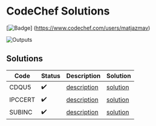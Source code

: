 # CodeChef Solutions

[![Badge](https://cp-logo.vercel.app/codechef/matjazmav)]
(https://www.codechef.com/users/matjazmav)

![Outputs](https://github.com/matjazmav/codechef/workflows/Outputs/badge.svg)

## Solutions
| Code | Status | Description | Solution |
| ---- | ------ | ----------- | -------- |
| CDQU5 | ✔️ | [description](https://www.codechef.com/problems/CDQU5)  | [solution](src/main/java/CDQU5) |
| IPCCERT | ✔️ | [description](https://www.codechef.com/problems/IPCCERT)  | [solution](src/main/java/IPCCERT) |
| SUBINC | ✔️ | [description](https://www.codechef.com/problems/SUBINC)  | [solution](src/main/java/SUBINC) |

